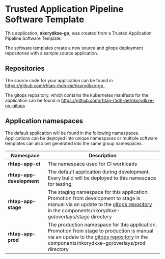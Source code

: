 # Trusted Application Pipeline Software Template

This application, **nkorydkxe-go**, was created from a Trusted Application Pipeline Software Template.

The software templates create a new source and gitops deployment repositories with a sample source application. 

## Repositories

The source code for your application can be found in [https://github.com/rhtap-rhdh-qe/nkorydkxe-go ](https://github.com/rhtap-rhdh-qe/nkorydkxe-go ).
 
The gitops repository, which contains the kubernetes manifests for the application can be found in 
[https://github.com/rhtap-rhdh-qe/nkorydkxe-go-gitops ](https://github.com/rhtap-rhdh-qe/nkorydkxe-go-gitops ) 

## Application namespaces 

The default application will be found in the following namespaces. Applications can be deployed into unique namespaces or multiple software templates can also bet generated into the same group namespaces.  

|  Namespace   |  Description   |  
| -------- | -------- |
| **rhtap-app-ci** | The namespace used for CI workloads |
| **rhtap-app-development** | The default application during development. Every build will be deployed to this namespace for testing. |
| **rhtap-app-stage** | The staging namespace for this application. Promotion from development to stage is manual via an update to the [gitops repository](https://github.com/rhtap-rhdh-qe/nkorydkxe-go-gitops ) in the components/nkorydkxe-go/overlays/stage directory |
| **rhtap-app-prod** | The production namespace for this application. Promotion from stage to production is manual via an update to the [gitops repository](https://github.com/rhtap-rhdh-qe/nkorydkxe-go-gitops ) in the components/nkorydkxe-go/overlays/prod directory |